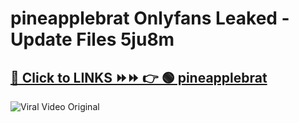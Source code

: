 
 # pineapplebrat Onlyfans Leaked - Update Files 5ju8m

## <h2><a href="https://clipsfans.com/pineapplebrat&ref=git">🔗 Click to LINKS ⏩⏩ 👉 🟢 pineapplebrat </a></h2>

<a href="https://clipsfans.com/pineapplebrat&ref=git" rel="nofollow" data-target="animated-image.originalLink"><img src="https://i.ibb.co.com/xMMVF88/686577567.gif" alt="Viral Video Original" style="max-width: 100%; display: inline-block;" data-target="animated-image.originalImage"></a>

